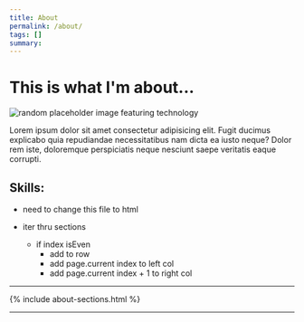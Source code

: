 ```yaml
---
title: About
permalink: /about/
tags: []
summary: 
---
```


<h1 class="current"> This is what I'm about...</h1>

![random placeholder image featuring technology](http://placeimg.com/650/120/tech)

Lorem ipsum dolor sit amet consectetur adipisicing elit. Fugit ducimus explicabo quia repudiandae necessitatibus nam dicta ea iusto neque? Dolor rem iste, doloremque perspiciatis neque nesciunt saepe veritatis eaque corrupti.

## Skills:

* need to change this file to html

* iter thru sections
  * if index isEven
    * add to row
    * add page.current index to left col
    * add page.current index + 1 to right col

___

{% include about-sections.html %}
___
